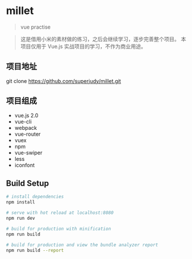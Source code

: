 # millet

> vue practise

> 这是借用小米的素材做的练习，之后会继续学习，逐步完善整个项目。
  本项目仅用于 Vue.js 实战项目的学习，不作为商业用途。

## 项目地址

git clone https://github.com/superjudy/millet.git

## 项目组成

* vue.js 2.0
* vue-cli
* webpack
* vue-router
* vuex
* npm
* vue-swiper
* less
* iconfont

## Build Setup

``` bash
# install dependencies
npm install

# serve with hot reload at localhost:8080
npm run dev

# build for production with minification
npm run build

# build for production and view the bundle analyzer report
npm run build --report
```